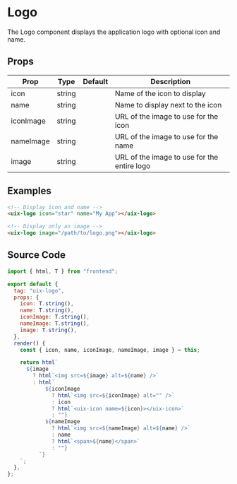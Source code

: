 # Logo

The Logo component displays the application logo with optional icon and name.

## Props

| Prop      | Type   | Default | Description                                 |
|-----------|--------|---------|---------------------------------------------|
| icon      | string |         | Name of the icon to display                 |
| name      | string |         | Name to display next to the icon            |
| iconImage | string |         | URL of the image to use for the icon        |
| nameImage | string |         | URL of the image to use for the name        |
| image     | string |         | URL of the image to use for the entire logo |

## Examples

```html
<!-- Display icon and name -->
<uix-logo icon="star" name="My App"></uix-logo>

<!-- Display only an image -->
<uix-logo image="/path/to/logo.png"></uix-logo>
```

## Source Code

```js
import { html, T } from "frontend";

export default {
  tag: "uix-logo",
  props: {
    icon: T.string(),
    name: T.string(),
    iconImage: T.string(),
    nameImage: T.string(),
    image: T.string(),
  },
  render() {
    const { icon, name, iconImage, nameImage, image } = this;

    return html`
      ${image
        ? html`<img src=${image} alt=${name} />`
        : html`
            ${iconImage
              ? html`<img src=${iconImage} alt="" />`
              : icon
              ? html`<uix-icon name=${icon}></uix-icon>`
              : ""}
            ${nameImage
              ? html`<img src=${nameImage} alt=${name} />`
              : name
              ? html`<span>${name}</span>`
              : ""}
          `}
    `;
  },
};
```
